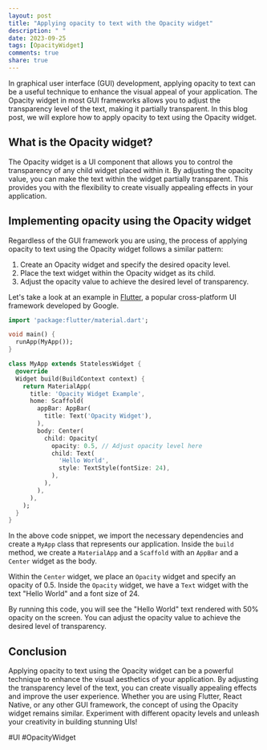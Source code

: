 ```yaml
---
layout: post
title: "Applying opacity to text with the Opacity widget"
description: " "
date: 2023-09-25
tags: [OpacityWidget]
comments: true
share: true
---
```


In graphical user interface (GUI) development, applying opacity to text can be a useful technique to enhance the visual appeal of your application. The Opacity widget in most GUI frameworks allows you to adjust the transparency level of the text, making it partially transparent. In this blog post, we will explore how to apply opacity to text using the Opacity widget.

## What is the Opacity widget?

The Opacity widget is a UI component that allows you to control the transparency of any child widget placed within it. By adjusting the opacity value, you can make the text within the widget partially transparent. This provides you with the flexibility to create visually appealing effects in your application.

## Implementing opacity using the Opacity widget

Regardless of the GUI framework you are using, the process of applying opacity to text using the Opacity widget follows a similar pattern:

1. Create an Opacity widget and specify the desired opacity level.
2. Place the text widget within the Opacity widget as its child.
3. Adjust the opacity value to achieve the desired level of transparency.

Let's take a look at an example in [Flutter](https://flutter.dev/), a popular cross-platform UI framework developed by Google.

```dart
import 'package:flutter/material.dart';

void main() {
  runApp(MyApp());
}

class MyApp extends StatelessWidget {
  @override
  Widget build(BuildContext context) {
    return MaterialApp(
      title: 'Opacity Widget Example',
      home: Scaffold(
        appBar: AppBar(
          title: Text('Opacity Widget'),
        ),
        body: Center(
          child: Opacity(
            opacity: 0.5, // Adjust opacity level here
            child: Text(
              'Hello World',
              style: TextStyle(fontSize: 24),
            ),
          ),
        ),
      ),
    );
  }
}
```

In the above code snippet, we import the necessary dependencies and create a `MyApp` class that represents our application. Inside the `build` method, we create a `MaterialApp` and a `Scaffold` with an `AppBar` and a `Center` widget as the body.

Within the `Center` widget, we place an `Opacity` widget and specify an opacity of 0.5. Inside the `Opacity` widget, we have a `Text` widget with the text "Hello World" and a font size of 24.

By running this code, you will see the "Hello World" text rendered with 50% opacity on the screen. You can adjust the opacity value to achieve the desired level of transparency.

## Conclusion

Applying opacity to text using the Opacity widget can be a powerful technique to enhance the visual aesthetics of your application. By adjusting the transparency level of the text, you can create visually appealing effects and improve the user experience. Whether you are using Flutter, React Native, or any other GUI framework, the concept of using the Opacity widget remains similar. Experiment with different opacity levels and unleash your creativity in building stunning UIs!

\#UI #OpacityWidget